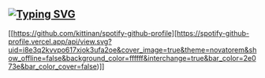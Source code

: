 ## [![Typing SVG](https://readme-typing-svg.demolab.com?font=courier&pause=1000&color=8C6EF7&random=false&width=435&lines=welcome+to+gengi's+domain;currently%3A+mashing+keyboard;currently%3A+working+on+project+management+tools)](https://git.io/typing-svg)

[[https://github.com/kittinan/spotify-github-profile][https://spotify-github-profile.vercel.app/api/view.svg?uid=i8e3q2kvvpo617xjok3ufa2oe&cover_image=true&theme=novatorem&show_offline=false&background_color=ffffff&interchange=true&bar_color=2e073e&bar_color_cover=false)]]
